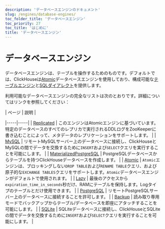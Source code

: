 ```yaml
---
description: 'データベースエンジンのドキュメント'
slug: /engines/database-engines/
toc_folder_title: 'データベースエンジン'
toc_priority: 27
toc_title: 'はじめに'
title: 'データベースエンジン'
---
```



# データベースエンジン

データベースエンジンは、テーブルを操作するためのものです。デフォルトでは、ClickHouseは[Atomic](../../engines/database-engines/atomic.md)データベースエンジンを使用しており、構成可能な[テーブルエンジン](../../engines/table-engines/index.md)と[SQLダイアレクト](../../sql-reference/syntax.md)を提供します。

利用可能なデータベースエンジンの完全なリストは次のとおりです。詳細についてはリンクを参照してください：

<!-- このページの目次テーブルは自動的に生成されます 
https://github.com/ClickHouse/clickhouse-docs/blob/main/scripts/autogenerate-table-of-contents.sh
YAMLフロントマターのフィールド：slug、description、titleから。

エラーを見つけた場合は、ページ自体のYMLフロントマターを編集してください。
-->| ページ | 説明 |
|-----|-----|
| [Replicated](/engines/database-engines/replicated) | このエンジンはAtomicエンジンに基づいています。特定のデータベースのすべてのレプリカで実行されるDDLログをZooKeeperに書き込むことによって、メタデータのレプリケーションをサポートします。 |
| [MySQL](/engines/database-engines/mysql) | リモートMySQLサーバー上のデータベースに接続し、ClickHouseとMySQLの間でデータを交換するために`INSERT`および`SELECT`クエリを実行することを可能にします。 |
| [MaterializedPostgreSQL](/engines/database-engines/materialized-postgresql) | PostgreSQLデータベースからテーブルを持つClickHouseデータベースを作成します。 |
| [Atomic](/engines/database-engines/atomic) | `Atomic`エンジンは、ブロッキングしない`DROP TABLE`および`RENAME TABLE`クエリ、および原子的な`EXCHANGE TABLES`クエリをサポートします。`Atomic`データベースエンジンがデフォルトで使用されます。 |
| [Lazy](/engines/database-engines/lazy) | 最後のアクセスから`expiration_time_in_seconds`秒だけ、RAMにテーブルを保持します。Logタイプのテーブルとだけ使用できます。 |
| [PostgreSQL](/engines/database-engines/postgresql) | リモートPostgreSQLサーバー上のデータベースに接続することを許可します。 |
| [Backup](/engines/database-engines/backup) | 読み取り専用モードでバックアップからテーブル/データベースを即座にアタッチすることを可能にします。 |
| [SQLite](/engines/database-engines/sqlite) | SQLiteデータベースに接続し、ClickHouseとSQLiteの間でデータを交換するために`INSERT`および`SELECT`クエリを実行することを可能にします。 |
